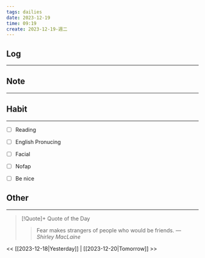 ```yaml
---
tags: dailies  
date: 2023-12-19
time: 09:19
create: 2023-12-19-週二
---
```


## Log
---


## Note
---


## Habit
---
- [ ] Reading
- [ ] English Pronucing
- [ ] Facial
- [ ] Nofap
- [ ] Be nice


## Other
---

> [!Quote]+ Quote of the Day
> > Fear makes strangers of people who would be friends.
> — <cite>Shirley MacLaine</cite>

<< [[2023-12-18|Yesterday]] | [[2023-12-20|Tomorrow]] >>